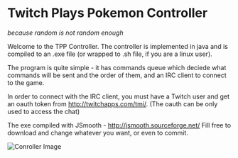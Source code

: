 Twitch Plays Pokemon Controller
===============================

*because random is not random enough*

Welcome to the TPP Controller. The controller is implemented in java and
is compiled to an .exe file (or wrapped to .sh file, if you are a linux user).

The program is quite simple - it has commands queue which deciede what commands
will be sent and the order of them, and an IRC client to connect to the game.

In order to connect with the IRC client, you must have a Twitch user and
get an oauth token from http://twitchapps.com/tmi/. (The oauth can be only used
to access the chat)

The exe compiled with JSmooth - http://jsmooth.sourceforge.net/
Fill free to download and change whatever you want, or even to commit.

![Conroller Image](https://raw.github.com/tmrlvi/twitch-pokemon-controller/master/controller.png)
